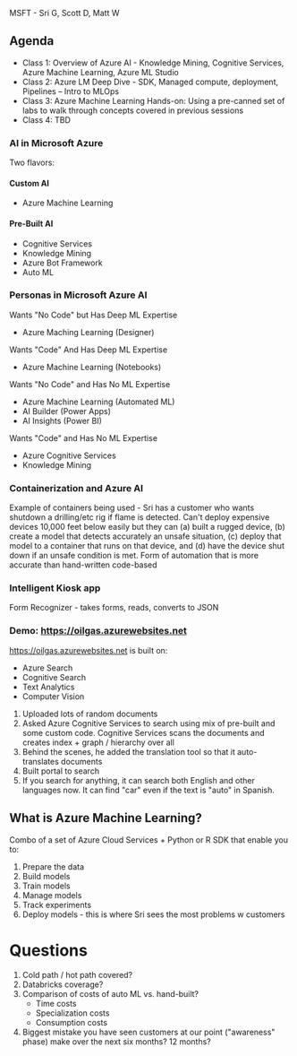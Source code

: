 MSFT - Sri G, Scott D, Matt W

## Agenda
* Class 1: Overview of Azure AI - Knowledge Mining, Cognitive Services, Azure Machine Learning, Azure ML Studio 
* Class 2: Azure LM Deep Dive - SDK, Managed compute, deployment, Pipelines – Intro to MLOps
* Class 3: Azure Machine Learning Hands-on: Using a pre-canned set of labs to walk through concepts covered in previous sessions
* Class 4: TBD

### AI in Microsoft Azure
Two flavors:

#### Custom AI
* Azure Machine Learning

#### Pre-Built AI
* Cognitive Services
* Knowledge Mining
* Azure Bot Framework
* Auto ML

### Personas in Microsoft Azure AI
Wants "No Code" but Has Deep ML Expertise
* Azure Maching Learning (Designer)

Wants "Code" And Has Deep ML Expertise
* Azure Machine Learning (Notebooks)

Wants "No Code" and Has No ML Expertise
* Azure Machine Learning (Automated ML)
* AI Builder (Power Apps)
* AI Insights (Power BI)

Wants "Code" and Has No ML Expertise
* Azure Cognitive Services
* Knowledge Mining

### Containerization and Azure AI
Example of containers being used - Sri has a customer who wants shutdown a drilling/etc rig if flame is detected. Can't deploy expensive devices 10,000 feet below easily but they can (a) built a rugged device, (b) create a model that detects accurately an unsafe situation, (c) deploy that model to a container that runs on that device, and (d) have the device shut down if an unsafe condition is met. Form of automation that is more accurate than hand-written code-based

### Intelligent Kiosk app
Form Recognizer - takes forms, reads, converts to JSON


### Demo: https://oilgas.azurewebsites.net
https://oilgas.azurewebsites.net is built on:
* Azure Search
* Cognitive Search
* Text Analytics
* Computer Vision

1. Uploaded lots of random documents
2. Asked Azure Cognitive Services to search using mix of pre-built and some custom code. Cognitive Services scans the documents and creates index + graph / hierarchy over all 
1. Behind the scenes, he added the translation tool so that it auto-translates documents
1. Built portal to search
1. If you search for anything, it can search both English and other languages now. It can find "car" even if the text is "auto" in Spanish.

## What is Azure Machine Learning?
Combo of a set of Azure Cloud Services + Python or R SDK that enable you to:
1. Prepare the data
2. Build models
3. Train models
1. Manage models
1. Track experiments
1. Deploy models - this is where Sri sees the most problems w customers

# Questions
1. Cold path / hot path covered? 
2. Databricks coverage?
3. Comparison of costs of auto ML vs. hand-built?
   * Time costs
   * Specialization costs
   * Consumption costs
4. Biggest mistake you have seen customers at our point ("awareness" phase) make over the next six months? 12 months?
